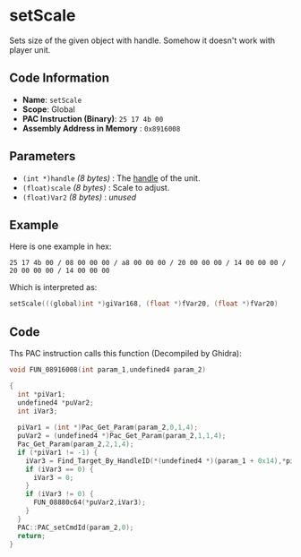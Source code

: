 # setScale

Sets size of the given object with handle. Somehow it doesn't work with player unit.

## Code Information

- **Name**: `setScale`
- **Scope**: Global
- **PAC Instruction (Binary)**: `25 17 4b 00`
- **Assembly Address in Memory** : `0x8916008`

## Parameters

- `(int *)handle` *(8 bytes)* : The [handle](./guide/how-to-get-a-handle.md) of the unit.
- `(float)scale` *(8 bytes)* : Scale to adjust.
- `(float)Var2` *(8 bytes)* : *unused*

## Example

Here is one example in hex:

```25 17 4b 00 / 08 00 00 00 / a8 00 00 00 / 20 00 00 00 / 14 00 00 00 / 20 00 00 00 / 14 00 00 00```

Which is interpreted as:

```c
setScale(((global)int *)giVar168, (float *)fVar20, (float *)fVar20)
```

## Code

Ths PAC instruction calls this function (Decompiled by Ghidra):

```c
void FUN_08916008(int param_1,undefined4 param_2)

{
  int *piVar1;
  undefined4 *puVar2;
  int iVar3;
  
  piVar1 = (int *)Pac_Get_Param(param_2,0,1,4);
  puVar2 = (undefined4 *)Pac_Get_Param(param_2,1,1,4);
  Pac_Get_Param(param_2,2,1,4);
  if (*piVar1 != -1) {
    iVar3 = Find_Target_By_HandleID(*(undefined4 *)(param_1 + 0x14),*piVar1,1);
    if (iVar3 == 0) {
      iVar3 = 0;
    }
    if (iVar3 != 0) {
      FUN_08880c64(*puVar2,iVar3);
    }
  }
  PAC::PAC_setCmdId(param_2,0);
  return;
}
```

